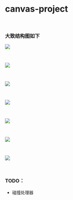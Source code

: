 # canvas-project

<br/>

### 大致结构图如下


![](https://github.com/phenomLi/Canvas-Render-Library/raw/structure/1.PNG)

<br/>

![](https://github.com/phenomLi/Canvas-Render-Library/raw/structure/2.PNG)

<br/>

![](https://github.com/phenomLi/Canvas-Render-Library/raw/structure/3.PNG)

<br/>

![](https://github.com/phenomLi/Canvas-Render-Library/raw/structure/4.PNG)

<br/>

![](https://github.com/phenomLi/Canvas-Render-Library/raw/structure/5.PNG)

<br/>

![](https://github.com/phenomLi/Canvas-Render-Library/raw/structure/6.PNG)

<br/>

![](https://github.com/phenomLi/Canvas-Render-Library/raw/structure/7.PNG)


<br/>

### TODO：

- 碰撞处理器

